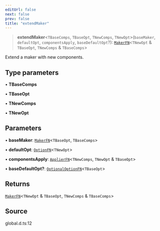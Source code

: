 ```yaml
---
editUrl: false
next: false
prev: false
title: "extendMaker"
---
```


> **extendMaker**\<`TBaseComps`, `TBaseOpt`, `TNewComps`, `TNewOpt`\>(`baseMaker`, `defaultOpt`, `componentsApply`, `baseDefaultOpt`?): [`MakerFN`](../type-aliases/MakerFN.md)\<`TNewOpt` & `TBaseOpt`, `TNewComps` & `TBaseComps`\>

Extend a maker with new components.

## Type parameters

• **TBaseComps**

• **TBaseOpt**

• **TNewComps**

• **TNewOpt**

## Parameters

• **baseMaker**: [`MakerFN`](../type-aliases/MakerFN.md)\<`TBaseOpt`, `TBaseComps`\>

• **defaultOpt**: [`OptionFN`](../type-aliases/OptionFN.md)\<`TNewOpt`\>

• **componentsApply**: [`ApplierFN`](../type-aliases/ApplierFN.md)\<`TNewComps`, `TNewOpt` & `TBaseOpt`\>

• **baseDefaultOpt?**: [`OptionalOptionFN`](../type-aliases/OptionalOptionFN.md)\<`TBaseOpt`\>

## Returns

[`MakerFN`](../type-aliases/MakerFN.md)\<`TNewOpt` & `TBaseOpt`, `TNewComps` & `TBaseComps`\>

## Source

global.d.ts:12
